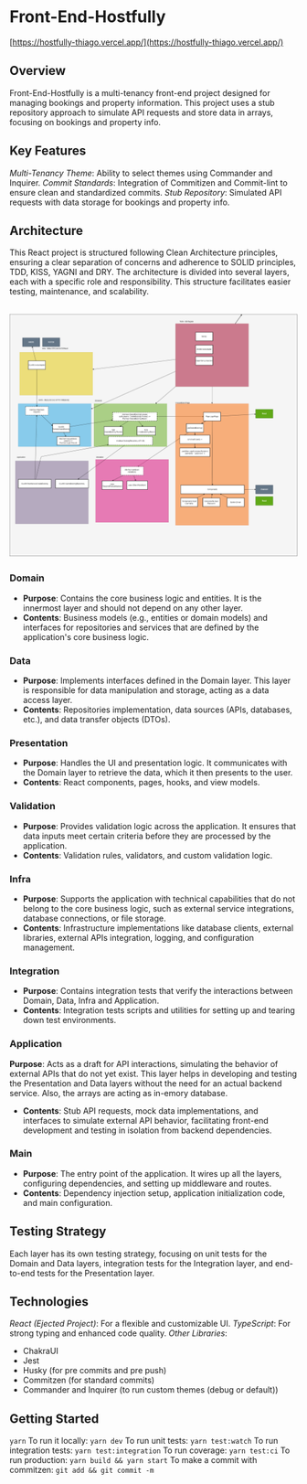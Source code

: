 # Front-End-Hostfully


[https://hostfully-thiago.vercel.app/](https://hostfully-thiago.vercel.app/)
## Overview
Front-End-Hostfully is a multi-tenancy front-end project designed for managing bookings and property information. This project uses a stub repository approach to simulate API requests and store data in arrays, focusing on bookings and property info.

## Key Features
*Multi-Tenancy Theme*: Ability to select themes using Commander and Inquirer.
*Commit Standards*: Integration of Commitizen and Commit-lint to ensure clean and standardized commits.
*Stub Repository*: Simulated API requests with data storage for bookings and property info.

## Architecture
This React project is structured following Clean Architecture principles, ensuring a clear separation of concerns and adherence to SOLID principles, TDD, KISS, YAGNI and DRY. The architecture is divided into several layers, each with a specific role and responsibility. This structure facilitates easier testing, maintenance, and scalability.

## ![Architecture Diagram](https://github.com/thiagobutignon/front-end-hostfully/blob/main/docs/architecture.png)

### Domain
- **Purpose**: Contains the core business logic and entities. It is the innermost layer and should not depend on any other layer.
- **Contents**: Business models (e.g., entities or domain models) and interfaces for repositories and services that are defined by the application's core business logic.

### Data
- **Purpose**: Implements interfaces defined in the Domain layer. This layer is responsible for data manipulation and storage, acting as a data access layer.
- **Contents**: Repositories implementation, data sources (APIs, databases, etc.), and data transfer objects (DTOs).

### Presentation
- **Purpose**: Handles the UI and presentation logic. It communicates with the Domain layer to retrieve the data, which it then presents to the user.
- **Contents**: React components, pages, hooks, and view models.

### Validation
- **Purpose**: Provides validation logic across the application. It ensures that data inputs meet certain criteria before they are processed by the application.
- **Contents**: Validation rules, validators, and custom validation logic.

### Infra
- **Purpose**: Supports the application with technical capabilities that do not belong to the core business logic, such as external service integrations, database connections, or file storage.
- **Contents**: Infrastructure implementations like database clients, external libraries, external APIs integration, logging, and configuration management.

### Integration
- **Purpose**: Contains integration tests that verify the interactions between Domain, Data, Infra and Application.
- **Contents**: Integration tests scripts and utilities for setting up and tearing down test environments.

### Application
 **Purpose**: Acts as a draft for API interactions, simulating the behavior of external APIs that do not yet exist. This layer helps in developing and testing the Presentation and Data layers without the need for an actual backend service. Also, the arrays are acting as in-emory database.
- **Contents**: Stub API requests, mock data implementations, and interfaces to simulate external API behavior, facilitating front-end development and testing in isolation from backend dependencies.


### Main
- **Purpose**: The entry point of the application. It wires up all the layers, configuring dependencies, and setting up middleware and routes.
- **Contents**: Dependency injection setup, application initialization code, and main configuration.

## Testing Strategy
Each layer has its own testing strategy, focusing on unit tests for the Domain and Data layers, integration tests for the Integration layer, and end-to-end tests for the Presentation layer.

## Technologies
*React (Ejected Project)*: For a flexible and customizable UI.
*TypeScript*: For strong typing and enhanced code quality.
*Other Libraries*:
- ChakraUI
- Jest
- Husky (for pre commits and pre push)
- Commitzen (for standard commits)
- Commander and Inquirer (to run custom themes (debug or default))

## Getting Started
```yarn```
To run it locally: ```yarn dev```
To run unit tests: ```yarn test:watch```
To run integration tests: ```yarn test:integration```
To run coverage: ```yarn test:ci```
To run production: ```yarn build && yarn start```
To make a commit with commitzen: ```git add && git commit -m```